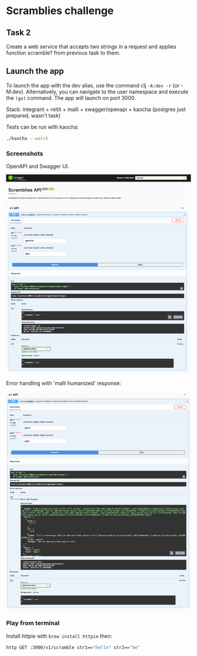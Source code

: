 # Scramblies challenge

## Task 2

Create a web service that accepts two strings in a request and applies function scramble? from previous task to them.

## Launch the app

To launch the app with the dev alias, use the command clj `-A:dev -r` (or -M:dev). Alternatively, you can navigate to the user namespace and execute the `(go)` command. The app will launch on port 3000.

Stack: integrant + reitit + malli + swagger/openapi + kaocha 
(postgres just prepared, wasn't task)

Tests can be run with kaocha:
```bash
./kaocha --watch
```

### Screenshots

OpenAPI and Swagger UI.

![API UI](ui-screenshot/openapi-swagger.png)

Error handling with 'malli humanized' response:

![Malli](ui-screenshot/malli-human.png)


### Play from terminal

Install httpie with `brew install httpie` then:

```bash
http GET :3000/v1/scramble str1=="hello" str2=="he"
```




